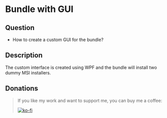 # Bundle with GUI

## Question

- How to create a custom GUI for the bundle?

## Description

The custom interface is created using WPF and the bundle will install two dummy MSI installers.

## Donations

> If you like my work and want to support me, you can buy me a coffee:
>
> [![ko-fi](https://www.ko-fi.com/img/githubbutton_sm.svg)](https://ko-fi.com/Y8Y62EZ8H)

